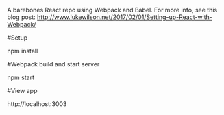 A barebones React repo using Webpack and Babel. For more info, see this blog post: http://www.lukewilson.net/2017/02/01/Setting-up-React-with-Webpack/

#Setup

npm install

#Webpack build and start server

npm start

#View app

http://localhost:3003
